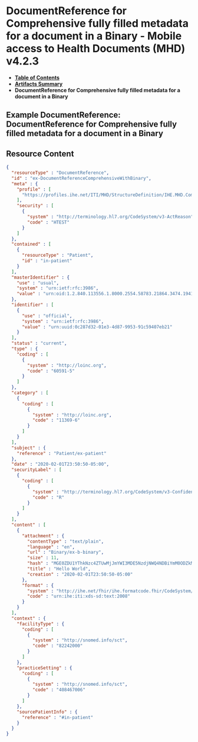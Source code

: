 # DocumentReference for Comprehensive fully filled metadata for a document in a Binary - Mobile access to Health Documents (MHD) v4.2.3

* [**Table of Contents**](toc.md)
* [**Artifacts Summary**](artifacts.md)
* **DocumentReference for Comprehensive fully filled metadata for a document in a Binary**

## Example DocumentReference: DocumentReference for Comprehensive fully filled metadata for a document in a Binary



## Resource Content

```json
{
  "resourceType" : "DocumentReference",
  "id" : "ex-DocumentReferenceComprehensiveWithBinary",
  "meta" : {
    "profile" : [
      "https://profiles.ihe.net/ITI/MHD/StructureDefinition/IHE.MHD.Comprehensive.DocumentReference"
    ],
    "security" : [
      {
        "system" : "http://terminology.hl7.org/CodeSystem/v3-ActReason",
        "code" : "HTEST"
      }
    ]
  },
  "contained" : [
    {
      "resourceType" : "Patient",
      "id" : "in-patient"
    }
  ],
  "masterIdentifier" : {
    "use" : "usual",
    "system" : "urn:ietf:rfc:3986",
    "value" : "urn:oid:1.2.840.113556.1.8000.2554.58783.21864.3474.19410.44358.58254.41381.57340"
  },
  "identifier" : [
    {
      "use" : "official",
      "system" : "urn:ietf:rfc:3986",
      "value" : "urn:uuid:0c287d32-01e3-4d87-9953-91c59407eb21"
    }
  ],
  "status" : "current",
  "type" : {
    "coding" : [
      {
        "system" : "http://loinc.org",
        "code" : "60591-5"
      }
    ]
  },
  "category" : [
    {
      "coding" : [
        {
          "system" : "http://loinc.org",
          "code" : "11369-6"
        }
      ]
    }
  ],
  "subject" : {
    "reference" : "Patient/ex-patient"
  },
  "date" : "2020-02-01T23:50:50-05:00",
  "securityLabel" : [
    {
      "coding" : [
        {
          "system" : "http://terminology.hl7.org/CodeSystem/v3-Confidentiality",
          "code" : "R"
        }
      ]
    }
  ],
  "content" : [
    {
      "attachment" : {
        "contentType" : "text/plain",
        "language" : "en",
        "url" : "Binary/ex-b-binary",
        "size" : 11,
        "hash" : "MGE0ZDU1YThkNzc4ZTUwMjJmYWI3MDE5NzdjNWQ4NDBiYmM0ODZkMA==",
        "title" : "Hello World",
        "creation" : "2020-02-01T23:50:50-05:00"
      },
      "format" : {
        "system" : "http://ihe.net/fhir/ihe.formatcode.fhir/CodeSystem/formatcode",
        "code" : "urn:ihe:iti:xds-sd:text:2008"
      }
    }
  ],
  "context" : {
    "facilityType" : {
      "coding" : [
        {
          "system" : "http://snomed.info/sct",
          "code" : "82242000"
        }
      ]
    },
    "practiceSetting" : {
      "coding" : [
        {
          "system" : "http://snomed.info/sct",
          "code" : "408467006"
        }
      ]
    },
    "sourcePatientInfo" : {
      "reference" : "#in-patient"
    }
  }
}

```
